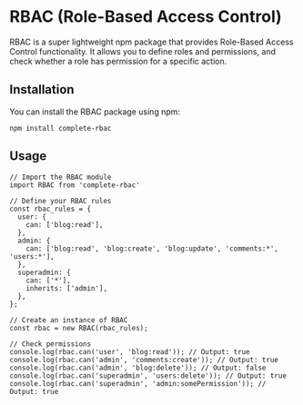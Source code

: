 # RBAC (Role-Based Access Control)

RBAC is a super lightweight npm package that provides Role-Based Access Control functionality. It allows you to define roles and permissions, and check whether a role has permission for a specific action.

## Installation

You can install the RBAC package using npm:

```
npm install complete-rbac
```

## Usage

```
// Import the RBAC module
import RBAC from 'complete-rbac'

// Define your RBAC rules
const rbac_rules = {
  user: {
    can: ['blog:read'],
  },
  admin: {
    can: ['blog:read', 'blog:create', 'blog:update', 'comments:*', 'users:*'],
  },
  superadmin: {
    can: ['*'],
    inherits: ['admin'],
  },
};

// Create an instance of RBAC
const rbac = new RBAC(rbac_rules);

// Check permissions
console.log(rbac.can('user', 'blog:read')); // Output: true
console.log(rbac.can('admin', 'comments:create')); // Output: true
console.log(rbac.can('admin', 'blog:delete')); // Output: false
console.log(rbac.can('superadmin', 'users:delete')); // Output: true
console.log(rbac.can('superadmin', 'admin:somePermission')); // Output: true

```
